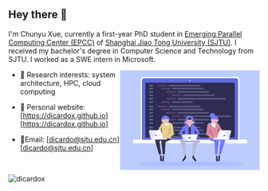 ## Hey there 👋

I'm Chunyu Xue, currently a first-year PhD student in [Emerging Parallel Computing Center (EPCC)](http://epcc.sjtu.edu.cn) of [Shanghai Jiao Tong University (SJTU)](https://www.sjtu.edu.cn). I received my bachelor's degree in Computer Science and Technology from SJTU. I worked as a  SWE intern in Microsoft. 

<img align="right" alt="GIF" src="https://github.com/DicardoX/DicardoX/blob/main/learn11.gif?raw=true" width="280" height="200" />

- 🧐 Research interests: system architecture, HPC, cloud computing

- 💼 Personal website:  [https://dicardox.github.io][https://dicardox.github.io]
- 📮Email: [dicardo@sjtu.edu.cn][dicardo@sjtu.edu.cn]

<br>

<p align="left"> <img src="https://github-readme-stats.vercel.app/api?username=dicardox&show_icons=true&theme=gotham" alt="dicardox" />


